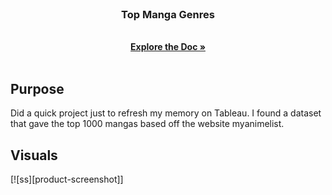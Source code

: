 <br />
<p align="center">
  <h3 align="center">Top Manga Genres </h3>
  <p align="center">
    <br />
    <a href="https://github.com/oloakeem/Top 1000 Mangas"><strong>Explore the Doc »</strong></a>
    <br />
    <br />
  </p>
</p>




<!-- Purpose -->
## Purpose
Did a quick project just to refresh my memory on Tableau. I found a dataset that gave the top 1000 mangas based off the website myanimelist.

<!-- Findings -->
## Visuals
[![ss][product-screenshot]]





[v1-screenshot]: images/topgenre.png
